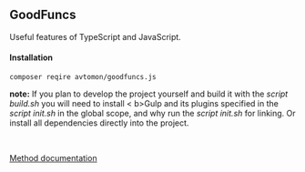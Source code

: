 ## GoodFuncs

Useful features of TypeScript and JavaScript.

#### Installation

`
composer reqire avtomon/goodfuncs.js
`
<br>

<b > note:</b> 
If you plan to develop the project yourself and build it with the <I>script build.sh</i> you will need to install < b>Gulp</b> and its plugins specified in the <I>script init.sh</i> in the global scope, and why run the <I>script init.sh</i> for linking. Or install all dependencies directly into the project.

<br>

[Method documentation](docs_ru)
